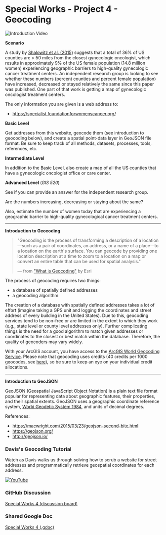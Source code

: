 # Special Works - Project 4 - Geocoding
![Introduction Video](# "Introduction Video")

**Scenario**

A study by [Shalowitz et al. (2015)](https://doi.org/10.1016/j.ygyno.2015.04.025) suggests that a total of 36% of US counties are > 50 miles from the closest gynecologic oncologist, which results in approximately 9% of the US female population (14.8 million women) experiencing geographic barriers to high-quality gynecologic cancer treatment centers.
An independent research group is looking to see whether these numbers (percent counties and percent female population) have increased, decreased or stayed relatively the same since this paper was published.
One part of that work is getting a map of gynecologic oncologist treatment centers.

The only information you are given is a web address to:

* https://specialist.foundationforwomenscancer.org/

**Basic Level**

Get addresses from this website, geocode them (see introduction to geocoding below), and create a spatial point-data layer in GeoJSON file format.
Be sure to keep track of all methods, datasets, processes, tools, references, etc.

**Intermediate Level**

In addition to the Basic Level, also create a map of all the US counties that have a gynecologic oncologist office or care center.

**Advanced Level** (_GIS 520_)

See if you can provide an answer for the independent research group.

Are the numbers increasing, decreasing or staying about the same?

Also, estimate the number of women today that are experiencing a geographic barrier to high-quality gynecological cancer treatment centers.

---

**Introduction to Geocoding**

> "Geocoding is the process of transforming a description of a location&mdash;such as a pair of coordinates, an address, or a name of a place&mdash;to a location on the earth's surface. 
> You can geocode by providing one location description at a time to zoom to a location on a map or convert an entire table that can be used for spatial analysis."
>
> &mdash; from ["What is Geocoding"](https://pro.arcgis.com/en/pro-app/latest/help/data/geocoding/introduction-to-finding-places-on-a-map.htm) by Esri

The process of geocoding requires two things:

* a database of spatially defined addresses
* a geocoding algorithm

The creation of a database with spatially defined addresses takes a lot of effort (imagine taking a GPS unit and logging the coordinates and street address of every building in the United States).
Due to this, geocoding services tend to be non-free or are limited in the extent to which they work (e.g., state level or county level addresses only).
Further complicating things is the need for a good algorithm to match given addresses or coordinates to the closest or best match within the database.
Therefore, the quality of geocoders may vary widely.

With your ArcGIS account, you have access to the [ArcGIS World Geocoding Service](https://developers.arcgis.com/rest/geocode/api-reference/overview-world-geocoding-service.htm).
Please note that geocoding uses credits (40 credits per 1000 geocodes, see [here](https://doc.arcgis.com/en/arcgis-online/administer/credits.htm#ESRI_SECTION1_709121D2C7694DCAB9B8592F36F7A5BA)), so be sure to keep an eye on your individual credit allocations.

---

**Introduction to GeoJSON**

GeoJSON (Geospatial JavaScript Object Notation) is a plain text file format popular for representing data about geographic features, their properties, and their spatial extents.
GeoJSON uses a geographic coordinate reference system, [World Geodetic System 1984](https://epsg.io/4326), and units of decimal degrees.

References:

- https://macwright.com/2015/03/23/geojson-second-bite.html
- https://geojson.org/
- http://geojson.io/

### Davis's Geocoding Tutorial
Watch as Davis walks us through solving how to scrub a website for street addresses and programmatically retrieve geospatial coordinates for each address.

[![YouTube](http://img.youtube.com/vi/KcqWJdWsKlo/0.jpg)](https://youtu.be/KcqWJdWsKlo)


### GitHub Discussion
[Special Works 4 (discussion board)](https://github.com/cga-wm/advgis-delta/discussions/10)

### Shared Google Doc
[Special Works 4 (.gdoc)](https://docs.google.com/document/d/1lzVDGyGrbupVeWuNrusXDvVBA96kQxjzJvoPtz7ctew/edit?usp=sharing)
